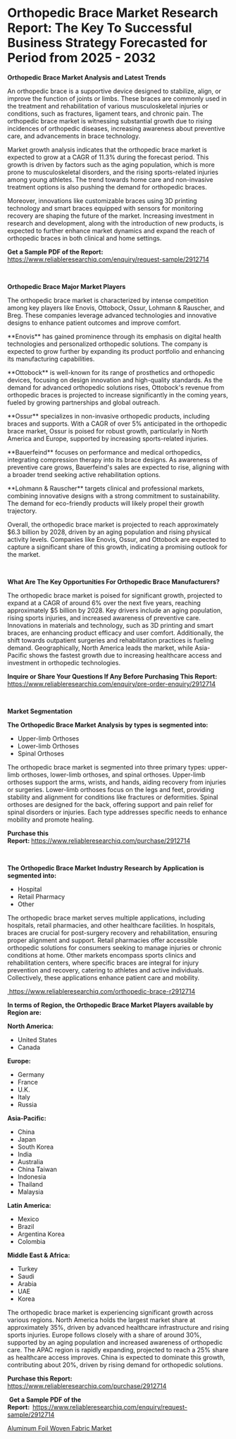 <p><h1>Orthopedic Brace Market Research Report: The Key To Successful Business Strategy Forecasted for Period from 2025 - 2032</h1></p><p><strong>Orthopedic Brace Market Analysis and Latest Trends</strong></p>
<p><p>An orthopedic brace is a supportive device designed to stabilize, align, or improve the function of joints or limbs. These braces are commonly used in the treatment and rehabilitation of various musculoskeletal injuries or conditions, such as fractures, ligament tears, and chronic pain. The orthopedic brace market is witnessing substantial growth due to rising incidences of orthopedic diseases, increasing awareness about preventive care, and advancements in brace technology.</p><p>Market growth analysis indicates that the orthopedic brace market is expected to grow at a CAGR of 11.3% during the forecast period. This growth is driven by factors such as the aging population, which is more prone to musculoskeletal disorders, and the rising sports-related injuries among young athletes. The trend towards home care and non-invasive treatment options is also pushing the demand for orthopedic braces.</p><p>Moreover, innovations like customizable braces using 3D printing technology and smart braces equipped with sensors for monitoring recovery are shaping the future of the market. Increasing investment in research and development, along with the introduction of new products, is expected to further enhance market dynamics and expand the reach of orthopedic braces in both clinical and home settings.</p></p>
<p><strong>Get a Sample PDF of the Report:&nbsp;</strong> <a href="https://www.reliableresearchiq.com/enquiry/request-sample/2912714?utm_campaign=3116&utm_medium=2&utm_source=Github&utm_content=ia&utm_term=12032025&utm_id=orthopedic-brace">https://www.reliableresearchiq.com/enquiry/request-sample/2912714</a></p>
<p>&nbsp;</p>
<p><strong>Orthopedic Brace Major Market Players</strong></p>
<p><p>The orthopedic brace market is characterized by intense competition among key players like Enovis, Ottobock, Ossur, Lohmann & Rauscher, and Breg. These companies leverage advanced technologies and innovative designs to enhance patient outcomes and improve comfort.</p><p>**Enovis** has gained prominence through its emphasis on digital health technologies and personalized orthopedic solutions. The company is expected to grow further by expanding its product portfolio and enhancing its manufacturing capabilities.</p><p>**Ottobock** is well-known for its range of prosthetics and orthopedic devices, focusing on design innovation and high-quality standards. As the demand for advanced orthopedic solutions rises, Ottobock's revenue from orthopedic braces is projected to increase significantly in the coming years, fueled by growing partnerships and global outreach.</p><p>**Ossur** specializes in non-invasive orthopedic products, including braces and supports. With a CAGR of over 5% anticipated in the orthopedic brace market, Ossur is poised for robust growth, particularly in North America and Europe, supported by increasing sports-related injuries.</p><p>**Bauerfeind** focuses on performance and medical orthopedics, integrating compression therapy into its brace designs. As awareness of preventive care grows, Bauerfeind's sales are expected to rise, aligning with a broader trend seeking active rehabilitation options.</p><p>**Lohmann & Rauscher** targets clinical and professional markets, combining innovative designs with a strong commitment to sustainability. The demand for eco-friendly products will likely propel their growth trajectory.</p><p>Overall, the orthopedic brace market is projected to reach approximately $6.3 billion by 2028, driven by an aging population and rising physical activity levels. Companies like Enovis, Ossur, and Ottobock are expected to capture a significant share of this growth, indicating a promising outlook for the market.</p></p>
<p>&nbsp;</p>
<p><strong>What Are The Key Opportunities For Orthopedic Brace Manufacturers?</strong></p>
<p><p>The orthopedic brace market is poised for significant growth, projected to expand at a CAGR of around 6% over the next five years, reaching approximately $5 billion by 2028. Key drivers include an aging population, rising sports injuries, and increased awareness of preventive care. Innovations in materials and technology, such as 3D printing and smart braces, are enhancing product efficacy and user comfort. Additionally, the shift towards outpatient surgeries and rehabilitation practices is fueling demand. Geographically, North America leads the market, while Asia-Pacific shows the fastest growth due to increasing healthcare access and investment in orthopedic technologies.</p></p>
<p><strong>Inquire or Share Your Questions If Any Before Purchasing This Report:</strong> <a href="https://www.reliableresearchiq.com/enquiry/pre-order-enquiry/2912714?utm_campaign=3116&utm_medium=2&utm_source=Github&utm_content=ia&utm_term=12032025&utm_id=orthopedic-brace">https://www.reliableresearchiq.com/enquiry/pre-order-enquiry/2912714</a></p>
<p>&nbsp;</p>
<p><strong>Market Segmentation</strong></p>
<p><strong>The Orthopedic Brace Market Analysis by types is segmented into:</strong></p>
<p><ul><li>Upper-limb Orthoses</li><li>Lower-limb Orthoses</li><li>Spinal Orthoses</li></ul></p>
<p><p>The orthopedic brace market is segmented into three primary types: upper-limb orthoses, lower-limb orthoses, and spinal orthoses. Upper-limb orthoses support the arms, wrists, and hands, aiding recovery from injuries or surgeries. Lower-limb orthoses focus on the legs and feet, providing stability and alignment for conditions like fractures or deformities. Spinal orthoses are designed for the back, offering support and pain relief for spinal disorders or injuries. Each type addresses specific needs to enhance mobility and promote healing.</p></p>
<p><strong>Purchase this Report:&nbsp;</strong><a href="https://www.reliableresearchiq.com/purchase/2912714?utm_campaign=3116&utm_medium=2&utm_source=Github&utm_content=ia&utm_term=12032025&utm_id=orthopedic-brace">https://www.reliableresearchiq.com/purchase/2912714</a></p>
<p>&nbsp;</p>
<p><strong>The Orthopedic Brace Market Industry Research by Application is segmented into:</strong></p>
<p><ul><li>Hospital</li><li>Retail Pharmacy</li><li>Other</li></ul></p>
<p><p>The orthopedic brace market serves multiple applications, including hospitals, retail pharmacies, and other healthcare facilities. In hospitals, braces are crucial for post-surgery recovery and rehabilitation, ensuring proper alignment and support. Retail pharmacies offer accessible orthopedic solutions for consumers seeking to manage injuries or chronic conditions at home. Other markets encompass sports clinics and rehabilitation centers, where specific braces are integral for injury prevention and recovery, catering to athletes and active individuals. Collectively, these applications enhance patient care and mobility.</p></p>
<p><a href="https://www.reliableresearchiq.com/orthopedic-brace-r2912714?utm_campaign=3116&utm_medium=2&utm_source=Github&utm_content=ia&utm_term=12032025&utm_id=orthopedic-brace">&nbsp;https://www.reliableresearchiq.com/orthopedic-brace-r2912714</a></p>
<p><strong>In terms of Region, the Orthopedic Brace Market Players available by Region are:</strong></p>
<p>
    <p> <strong> North America: </strong>
        <ul>
            <li>United States</li>
            <li>Canada</li>
        </ul>
        </p> 
    <p> <strong> Europe: </strong>
        <ul>
            <li>Germany</li>
            <li>France</li>
            <li>U.K.</li>
            <li>Italy</li>
            <li>Russia</li>
        </ul>
        </p> 
    <p> <strong> Asia-Pacific: </strong>
        <ul>
            <li>China</li>
            <li>Japan</li>
            <li>South Korea</li>
            <li>India</li>
            <li>Australia</li>
            <li>China Taiwan</li>
            <li>Indonesia</li>
            <li>Thailand</li>
            <li>Malaysia</li>
        </ul>
        </p> 
    <p> <strong> Latin America: </strong>
        <ul>
            <li>Mexico</li>
            <li>Brazil</li>
            <li>Argentina Korea</li>
            <li>Colombia</li>
        </ul>
        </p> 
    <p> <strong> Middle East & Africa: </strong>
        <ul>
            <li>Turkey</li>
            <li>Saudi</li>
            <li>Arabia</li>
            <li>UAE</li>
            <li>Korea</li>
        </ul>
    </p>
    </p>
<p><p>The orthopedic brace market is experiencing significant growth across various regions. North America holds the largest market share at approximately 35%, driven by advanced healthcare infrastructure and rising sports injuries. Europe follows closely with a share of around 30%, supported by an aging population and increased awareness of orthopedic care. The APAC region is rapidly expanding, projected to reach a 25% share as healthcare access improves. China is expected to dominate this growth, contributing about 20%, driven by rising demand for orthopedic solutions.</p></p>
<p><strong>Purchase this Report: </strong><a href="https://www.reliableresearchiq.com/purchase/2912714?utm_campaign=3116&utm_medium=2&utm_source=Github&utm_content=ia&utm_term=12032025&utm_id=orthopedic-brace">https://www.reliableresearchiq.com/purchase/2912714</a></p>
<p>&nbsp;<strong>Get a Sample PDF of the Report:&nbsp;&nbsp;</strong><a href="https://www.reliableresearchiq.com/enquiry/request-sample/2912714?utm_campaign=3116&utm_medium=2&utm_source=Github&utm_content=ia&utm_term=12032025&utm_id=orthopedic-brace">https://www.reliableresearchiq.com/enquiry/request-sample/2912714</a></p>
<p><strong></strong></p>
<p><p><a href="https://github.com/amoakuolaopa/Market-Research-Report-List-1/blob/main/aluminum-foil-woven-fabric-market.md?utm_campaign=3116&utm_medium=2&utm_source=Github&utm_content=ia&utm_term=12032025&utm_id=orthopedic-brace">Aluminum Foil Woven Fabric Market</a></p></p>